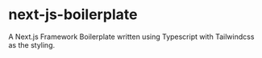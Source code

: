 # next-js-boilerplate
A Next.js Framework Boilerplate written using Typescript with Tailwindcss as the styling.
